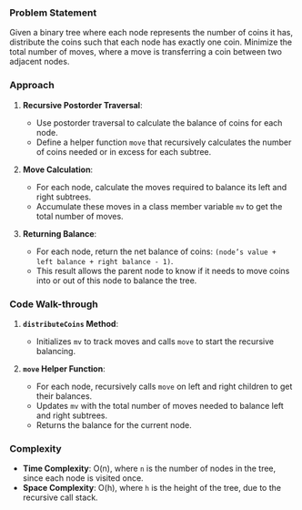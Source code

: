 ### Problem Statement
Given a binary tree where each node represents the number of coins it has, distribute the coins such that each node has exactly one coin. Minimize the total number of moves, where a move is transferring a coin between two adjacent nodes.

### Approach
1. **Recursive Postorder Traversal**:
   - Use postorder traversal to calculate the balance of coins for each node.
   - Define a helper function `move` that recursively calculates the number of coins needed or in excess for each subtree.
   
2. **Move Calculation**:
   - For each node, calculate the moves required to balance its left and right subtrees.
   - Accumulate these moves in a class member variable `mv` to get the total number of moves.

3. **Returning Balance**:
   - For each node, return the net balance of coins: `(node’s value + left balance + right balance - 1)`.
   - This result allows the parent node to know if it needs to move coins into or out of this node to balance the tree.

### Code Walk-through
1. **`distributeCoins` Method**:
   - Initializes `mv` to track moves and calls `move` to start the recursive balancing.

2. **`move` Helper Function**:
   - For each node, recursively calls `move` on left and right children to get their balances.
   - Updates `mv` with the total number of moves needed to balance left and right subtrees.
   - Returns the balance for the current node.

### Complexity
- **Time Complexity**: O(n), where `n` is the number of nodes in the tree, since each node is visited once.
- **Space Complexity**: O(h), where `h` is the height of the tree, due to the recursive call stack.
